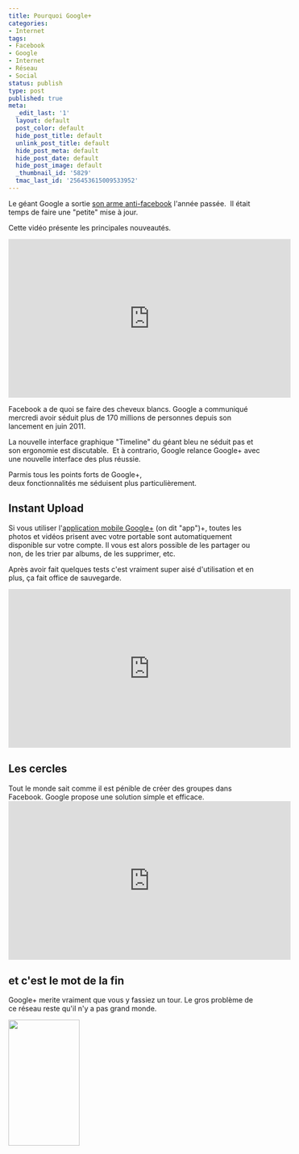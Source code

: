 ```yaml
---
title: Pourquoi Google+
categories:
- Internet
tags:
- Facebook
- Google
- Internet
- Réseau
- Social
status: publish
type: post
published: true
meta:
  _edit_last: '1'
  layout: default
  post_color: default
  hide_post_title: default
  unlink_post_title: default
  hide_post_meta: default
  hide_post_date: default
  hide_post_image: default
  _thumbnail_id: '5829'
  tmac_last_id: '256453615009533952'
---
```

Le géant Google a sortie <a title="Google plus" href="https://plus.google.com/">son arme anti-facebook</a> l'année passée.  Il était temps de faire une "petite" mise à jour.<!--more-->

Cette vidéo présente les principales nouveautés.

<iframe src="http://www.youtube.com/embed/A3Atj57r15U" frameborder="0" width="560" height="315"></iframe>

Facebook a de quoi se faire des cheveux blancs. Google a communiqué mercredi avoir séduit plus de 170 millions de personnes depuis son lancement en juin 2011.

La nouvelle interface graphique "Timeline" du géant bleu ne séduit pas et son ergonomie est discutable.  Et à contrario, Google relance Google+ avec une nouvelle interface des plus réussie.

Parmis tous les points forts de Google+, deux fonctionnalités me séduisent plus particulièrement.
<h2>Instant Upload</h2>
Si vous utiliser l'<a title="L'application mobile de Google+" href="http://www.google.com/mobile/+/">application mobile Google+</a> (on dit "app")+, toutes les photos et vidéos prisent avec votre portable sont automatiquement disponible sur votre compte. Il vous est alors possible de les partager ou non, de les trier par albums, de les supprimer, etc.

Après avoir fait quelques tests c'est vraiment super aisé d'utilisation et en plus, ça fait office de sauvegarde.

<iframe src="http://www.youtube.com/embed/6y_xKVSRAy8" frameborder="0" width="560" height="315"></iframe>
<h2>Les cercles</h2>
Tout le monde sait comme il est pénible de créer des groupes dans Facebook. Google propose une solution simple et efficace.

<iframe src="http://www.youtube.com/embed/e-AlxC400y8" frameborder="0" width="560" height="315"></iframe>
<h2>et c'est le mot de la fin</h2>
Google+ merite vraiment que vous y fassiez un tour. Le gros problème de ce réseau reste qu'il n'y a pas grand monde.

<a href="https://dlgjp9x71cipk.cloudfront.net/2012/04/funny-facebook-fails-google-always-trying-something-different.jpg"><img class="alignnone size-medium wp-image-5827" title="funny facebook fails google always trying something different" src="https://dlgjp9x71cipk.cloudfront.net/2012/04/funny-facebook-fails-google-always-trying-something-different-141x250.jpg" alt="" width="141" height="250" /></a>
